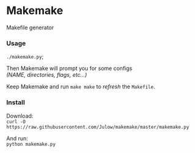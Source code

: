 # Makemake

Makefile generator

### Usage

`./makemake.py`;

Then Makemake will prompt you for some configs<br />
_(NAME, directories, flags, etc...)_

Keep Makemake and run `make make` to _refresh_ the `Makefile`.

### Install

Download:<br />
`curl -O https://raw.githubusercontent.com/Julow/makemake/master/makemake.py`

And run:<br />
`python makemake.py`

